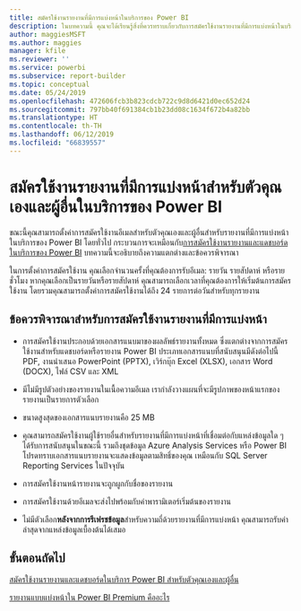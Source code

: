 ```yaml
---
title: สมัครใช้งานรายงานที่มีการแบ่งหน้าในบริการของ Power BI
description: ในบทความนี้ คุณจะได้เรียนรู้สิ่งที่ควรทราบเกี่ยวกับการสมัครใช้งานรายงานที่มีการแบ่งหน้าในบริการของ Power BI
author: maggiesMSFT
ms.author: maggies
manager: kfile
ms.reviewer: ''
ms.service: powerbi
ms.subservice: report-builder
ms.topic: conceptual
ms.date: 05/24/2019
ms.openlocfilehash: 472606fcb3b823cdcb722c9d8d6421d0ec652d24
ms.sourcegitcommit: 797bb40f691384cb1b23dd08c1634f672b4a82bb
ms.translationtype: HT
ms.contentlocale: th-TH
ms.lasthandoff: 06/12/2019
ms.locfileid: "66839557"
---
```

# <a name="subscribe-yourself-and-others-to-paginated-reports-in-the-power-bi-service"></a>สมัครใช้งานรายงานที่มีการแบ่งหน้าสำหรับตัวคุณเองและผู้อื่นในบริการของ Power BI 

ขณะนี้คุณสามารถตั้งค่าการสมัครใช้งานอีเมลสำหรับตัวคุณเองและผู้อื่นสำหรับรายงานที่มีการแบ่งหน้าในบริการของ Power BI โดยทั่วไป กระบวนการจะเหมือนกับ[การสมัครใช้งานรายงานและแดชบอร์ดในบริการของ Power BI](service-report-subscribe.md) บทความนี้จะอธิบายถึงความแตกต่างและข้อควรพิจารณา 

ในการตั้งค่าการสมัครใช้งาน คุณเลือกจำนวนครั้งที่คุณต้องการรับอีเมล: รายวัน รายสัปดาห์ หรือรายชั่วโมง หากคุณเลือกเป็นรายวันหรือรายสัปดาห์ คุณสามารถเลือกเวลาที่คุณต้องการให้เริ่มต้นการสมัครใช้งาน โดยรวมคุณสามารถตั้งค่าการสมัครใช้งานได้ถึง 24 รายการต่อวันสำหรับทุกรายงาน 

## <a name="considerations-for-paginated-report-subscriptions"></a>ข้อควรพิจารณาสำหรับการสมัครใช้งานรายงานที่มีการแบ่งหน้า 

- การสมัครใช้งานประกอบด้วยเอกสารแนบมาของผลลัพธ์รายงานทั้งหมด ซึ่งแตกต่างจากการสมัครใช้งานสำหรับแดชบอร์ดหรือรายงาน Power BI  ประเภทเอกสารแนบที่สนับสนุนมีดังต่อไปนี้ PDF, งานนำเสนอ PowerPoint (PPTX), เวิร์กบุ๊ก Excel (XLSX), เอกสาร Word (DOCX), ไฟล์ CSV และ XML

- มีไม่มีรูปตัวอย่างของรายงานในเนื้อความอีเมล  เรากำลังวางแผนที่จะมีรูปภาพของหน้าแรกของรายงานเป็นรายการตัวเลือก 

- ขนาดสูงสุดของเอกสารแนบรายงานคือ 25 MB 

- คุณสามารถสมัครใช้งานผู้ใช้รายอื่นสำหรับรายงานที่มีการแบ่งหน้าที่เชื่อมต่อกับแหล่งข้อมูลใด ๆ ได้รับการสนับสนุนในขณะนี้ รวมถึงชุดข้อมูล Azure Analysis Services หรือ Power BI โปรดทราบเอกสารแนบรายงานจะแสดงข้อมูลตามสิทธิ์ของคุณ เหมือนกับ SQL Server Reporting Services ในปัจจุบัน 

- การสมัครใช้งานหน้ารายงานจะถูกผูกกับชื่อของรายงาน  

- การสมัครใช้งานด้วยอีเมลจะส่งไปพร้อมกับค่าพารามิเตอร์เริ่มต้นของรายงาน 

- ไม่มีตัวเลือก**หลังจากการรีเฟรชข้อมูล**สำหรับความถี่ด้วยรายงานที่มีการแบ่งหน้า คุณสามารถรับค่าล่าสุดจากแหล่งข้อมูลเบื้องต้นได้เสมอ 

## <a name="next-steps"></a>ขั้นตอนถัดไป

[สมัครใช้งานรายงานและแดชบอร์ดในบริการ Power BI สำหรับตัวคุณเองและผู้อื่น](service-report-subscribe.md)

[รายงานแบบแบ่งหน้าใน Power BI Premium คืออะไร](paginated-reports-report-builder-power-bi.md)
